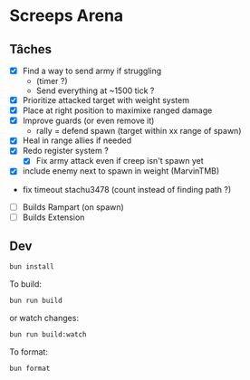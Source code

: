 # Screeps Arena

## Tâches

- [x] Find a way to send army if struggling 
   - (timer ?)
   - Send everything at ~1500 tick ?
- [x] Prioritize attacked target with weight system
- [x] Place at right position to maximixe ranged damage
- [x] Improve guards (or even remove it)
   - rally = defend spawn (target within xx range of spawn)
- [x] Heal in range allies if needed
- [x] Redo register system ?
   - [x] Fix army attack even if creep isn't spawn yet
- [x] include enemy next to spawn in weight (MarvinTMB)
- fix timeout stachu3478 (count instead of finding path ?)
- [ ] Builds Rampart (on spawn)
- [ ] Builds Extension

## Dev

```bash
bun install
```

To build:

```bash
bun run build
```

or watch changes:

```bash
bun run build:watch
```

To format:

```bash
bun format
```
